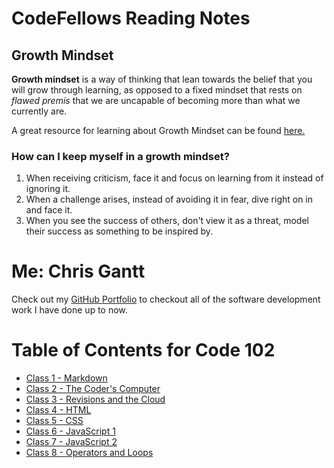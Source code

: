 # CodeFellows Reading Notes
## Growth Mindset
**Growth mindset** is a way of thinking that lean towards the belief that you will grow through learning, as opposed to a fixed mindset that rests on *flawed premis* that we are uncapable of becoming more than what we currently are. 

A great resource for learning about Growth Mindset can be found [here.](https://www.atlassian.com/blog/inside-atlassian/growth-mindset)

### How can I keep myself in a growth mindset?
1. When receiving criticism, face it and focus on learning from it instead of ignoring it.
1. When a challenge arises, instead of avoiding it in fear, dive right on in and face it.
1. When you see the success of others, don't view it as a threat, model their success as something to be inspired by.

# Me: Chris Gantt
Check out my [GitHub Portfolio](https://github.com/ganttArt) to checkout all of the software development work I have done up to now.

# Table of Contents for Code 102
- [Class 1 - Markdown](class01-markdown.md)
- [Class 2 - The Coder's Computer](class02-the-coders-computer.md)
- [Class 3 - Revisions and the Cloud](class03-revisions-and-the-cloud.md)
- [Class 4 - HTML](class04-html.md)
- [Class 5 - CSS](class05-css.md)
- [Class 6 - JavaScript 1](class06-javascript1.md)
- [Class 7 - JavaScript 2](class07-javascript2.md)
- [Class 8 - Operators and Loops](class08-operators-loops.md)
